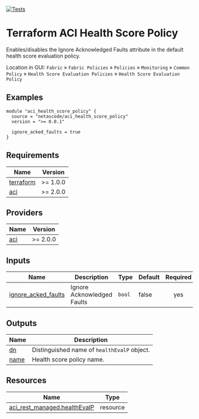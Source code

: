 <!-- BEGIN_TF_DOCS -->
[![Tests](https://github.com/netascode/terraform-aci-health-score-policy/actions/workflows/test.yml/badge.svg)](https://github.com/netascode/terraform-aci-health-score-policy/actions/workflows/test.yml)

# Terraform ACI Health Score Policy

Enables/disables the Ignore Acknowledged Faults attribute in the default health score evaluation policy.

Location in GUI:
`Fabric` » `Fabric Policies` » `Policies` » `Monitoring` » `Common Policy` » `Health Score Evaluation Policies` » `Health Score Evaluation Policy`

## Examples

```hcl
module "aci_health_score_policy" {
  source = "netascode/aci_health_score_policy"
  version = ">= 0.0.1"

  ignore_acked_faults = true
}
```

## Requirements

| Name | Version |
|------|---------|
| <a name="requirement_terraform"></a> [terraform](#requirement\_terraform) | >= 1.0.0 |
| <a name="requirement_aci"></a> [aci](#requirement\_aci) | >= 2.0.0 |

## Providers

| Name | Version |
|------|---------|
| <a name="provider_aci"></a> [aci](#provider\_aci) | >= 2.0.0 |

## Inputs

| Name | Description | Type | Default | Required |
|------|-------------|------|---------|:--------:|
| <a name="input_ignore_acked_faults"></a> [ignore_acked_faults](#input\_name) | Ignore Acknowledged Faults | `bool` | false | yes |

## Outputs

| Name | Description |
|------|-------------|
| <a name="output_dn"></a> [dn](#output\_dn) | Distinguished name of `healthEvalP` object. |
| <a name="output_name"></a> [name](#output\_name) | Health score policy name. |

## Resources

| Name | Type |
|------|------|
| [aci_rest_managed.healthEvalP](https://registry.terraform.io/providers/CiscoDevNet/aci/latest/docs/resources/rest_managed) | resource |
<!-- END_TF_DOCS -->